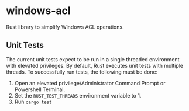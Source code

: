 # windows-acl
Rust library to simplify Windows ACL operations.

## Unit Tests
The current unit tests expect to be run in a single threaded environment with elevated privileges. By default, Rust executes unit tests with multiple threads. To successfully run tests, the following must be done:

 1. Open an elevated privilege/Administrator Command Prompt or Powershell Terminal.
 2. Set the `RUST_TEST_THREADS` environment variable to 1.
 3. Run `cargo test`